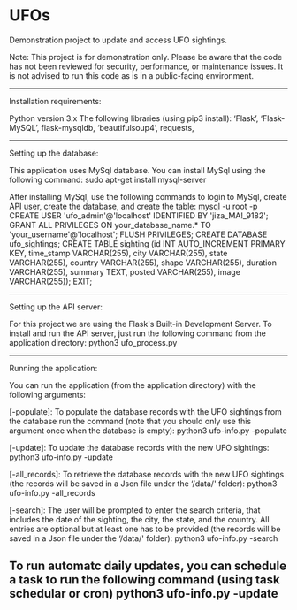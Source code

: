 # UFOs
Demonstration project to update and access UFO sightings.

Note: This project is for demonstration only. Please be aware that the code has not been reviewed for security, performance, or maintenance issues. It is not advised to run this code as is in a public-facing environment.   

--------------------------------------

Installation requirements:

Python version 3.x
The following libraries (using pip3 install): ‘Flask’, ‘Flask-MySQL’, flask-mysqldb, ‘beautifulsoup4’, requests,  

-------------------------------------- 
Setting up the database:

This application uses MySql database. You can install MySql using the following command:
sudo apt-get install mysql-server  

After installing MySql, use the following commands to login to MySql, create API user, create the database, and create the table:
mysql -u root -p    
CREATE USER 'ufo_admin'@'localhost' IDENTIFIED BY 'jiza_MA!_9182';	
GRANT ALL PRIVILEGES ON your_database_name.* TO 'your_username'@'localhost';
FLUSH PRIVILEGES;
CREATE DATABASE ufo_sightings;
CREATE TABLE sighting (id INT AUTO_INCREMENT PRIMARY KEY, time_stamp VARCHAR(255), city VARCHAR(255), state VARCHAR(255), country VARCHAR(255), shape VARCHAR(255), duration VARCHAR(255), summary TEXT,  posted VARCHAR(255), image VARCHAR(255));
EXIT;

-------------------------------------

Setting up the API server:

For this project we are using the Flask's Built-in Development Server. To install and run the API server, just run the following command from the application directory:
python3 ufo_process.py


------------------------------------
Running the application:

You can run the application (from the application directory) with the following arguments:

[-populate]: To populate the database records with the UFO sightings from the database run the command (note that you should only use this argument once when the database is empty):
python3 ufo-info.py -populate

[-update]: To update the database records with the new UFO sightings:
python3 ufo-info.py -update

[-all_records]: To retrieve the database records with the new UFO sightings (the records will be saved in a Json file under the ‘/data/' folder):
python3 ufo-info.py -all_records

[-search]: The user will be prompted to enter the search criteria, that includes the date of the sighting, the city, the state, and the country. All entries are optional but at least one has to be provided (the records will be saved in a Json file under the ‘/data/' folder):
python3 ufo-info.py -search

To run automatc daily updates, you can schedule a task to run the following command (using task schedular or cron)
python3 ufo-info.py -update  
---------------------------------
